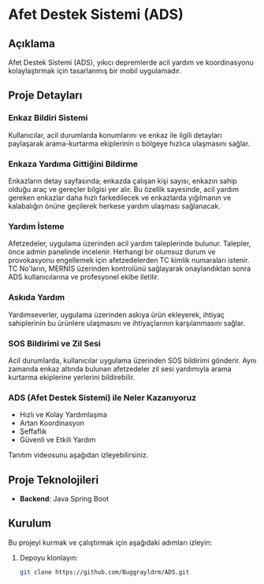 # Afet Destek Sistemi (ADS)

## Açıklama
Afet Destek Sistemi (ADS), yıkıcı depremlerde acil yardım ve koordinasyonu kolaylaştırmak için tasarlanmış bir mobil uygulamadır.

## Proje Detayları
### Enkaz Bildiri Sistemi
Kullanıcılar, acil durumlarda konumlarını ve enkaz ile ilgili detayları paylaşarak arama-kurtarma ekiplerinin o bölgeye hızlıca ulaşmasını sağlar.

### Enkaza Yardıma Gittiğini Bildirme
Enkazların detay sayfasında; enkazda çalışan kişi sayısı, enkazın sahip olduğu araç ve gereçler bilgisi yer alır. Bu özellik sayesinde, acil yardım gereken enkazlar daha hızlı farkedilecek ve enkazlarda yığılmanın ve kalabalığın önüne geçilerek herkese yardım ulaşması sağlanacak.

### Yardım İsteme
Afetzedeler, uygulama üzerinden acil yardım taleplerinde bulunur. Talepler, önce admin panelinde incelenir. Herhangi bir olumsuz durum ve provokasyonu engellemek için afetzedelerden TC kimlik numaraları istenir. TC No'ların, MERNİS üzerinden kontrolünü sağlayarak onaylandıktan sonra ADS kullanıcılarına ve profesyonel ekibe iletilir.

### Askıda Yardım
Yardımseverler, uygulama üzerinden askıya ürün ekleyerek, ihtiyaç sahiplerinin bu ürünlere ulaşmasını ve ihtiyaçlarının karşılanmasını sağlar.

### SOS Bildirimi ve Zil Sesi
Acil durumlarda, kullanıcılar uygulama üzerinden SOS bildirimi gönderir. Aynı zamanda enkaz altında bulunan afetzedeler zil sesi yardımıyla arama kurtarma ekiplerine yerlerini bildirebilir.

### ADS (Afet Destek Sistemi) ile Neler Kazanıyoruz
- Hızlı ve Kolay Yardımlaşma
- Artan Koordinasyon
- Şeffaflık
- Güvenli ve Etkili Yardım

Tanıtım videosunu aşağıdan izleyebilirsiniz.

## Proje Teknolojileri
- **Backend**: Java Spring Boot

## Kurulum
Bu projeyi kurmak ve çalıştırmak için aşağıdaki adımları izleyin:

1. Depoyu klonlayın:
   ```bash
   git clone https://github.com/Buggrayldrm/ADS.git
